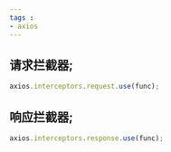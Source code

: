 ```yaml
---
tags : 
- axios
---
```



## 请求拦截器;
```js
axios.interceptors.request.use(func);
```

## 响应拦截器;

```js
axios.interceptors.response.use(func);
```
